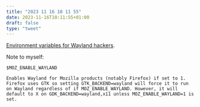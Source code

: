 ```yaml
---
title: "2023 11 16 10 11 55"
date: 2023-11-16T10:11:55+01:00
draft: false
type: "tweet"
---
```

[Environment variables for Wayland hackers](https://discourse.ubuntu.com/t/environment-variables-for-wayland-hackers/12750).

Note to myself:

```
$MOZ_ENABLE_WAYLAND

Enables Wayland for Mozilla products (notably Firefox) if set to 1. Firefox uses GTK so setting GTK_BACKEND=wayland will force it to run on Wayland regardless of if MOZ_ENABLE_WAYLAND. However, it will default to X on GDK_BACKEND=wayland,x11 unless MOZ_ENABLE_WAYLAND=1 is set.
```
